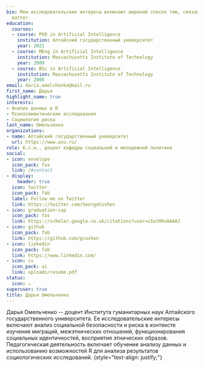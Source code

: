 ```yaml
---
bio: Мои исследовательские интересы включают широкий список тем, связанных с гражданской и этнической идентичностью, межэтническими отношениями, восприятием этнических образов, психосемантикой.
  matter.
education:
  courses:
  - course: PhD in Artificial Intelligence
    institution: Алтайский государственный университет
    year: 2021
  - course: MEng in Artificial Intelligence
    institution: Massachusetts Institute of Technology
    year: 2009
  - course: BSc in Artificial Intelligence
    institution: Massachusetts Institute of Technology
    year: 2008
email: daria.omelchenko@mail.ru
first_name: Дарья
highlight_name: true
interests:
- Анализ данных в R
- Психосемантические исследования
- Социология риска
last_name: Омельченко
organizations:
- name: Алтайский государственный университет
  url: https://www.asu.ru/
role: К.с.н., доцент кафедры социальной и молодежной политики
social:
- icon: envelope
  icon_pack: fas
  link: /#contact
- display:
    header: true
  icon: twitter
  icon_pack: fab
  label: Follow me on Twitter
  link: https://twitter.com/GeorgeCushen
- icon: graduation-cap
  icon_pack: fas
  link: https://scholar.google.co.uk/citations?user=sIwtMXoAAAAJ
- icon: github
  icon_pack: fab
  link: https://github.com/gcushen
- icon: linkedin
  icon_pack: fab
  link: https://www.linkedin.com/
- icon: cv
  icon_pack: ai
  link: uploads/resume.pdf
status:
  icon: ☕️
superuser: true
title: Дарья Омельченко
---
```


Дарья Омельченко -- доцент Института гуманитарных наук Алтайского государственного университета. Ее исследовательские интересы включают анализ социальной безопасности и риска в контексте изучения миграций, межэтнических отношений, функционирования социальных идентичностей, восприятия этнических образов. Педагогическая деятельность включает обучение анализу данных и использованию возможностей R для анализа результатов социологических исследований.
{style="text-align: justify;"}
